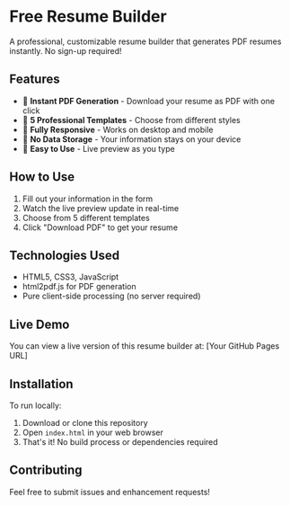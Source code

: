 # Free Resume Builder

A professional, customizable resume builder that generates PDF resumes instantly. No sign-up required!

## Features

- 🚀 **Instant PDF Generation** - Download your resume as PDF with one click
- 🎨 **5 Professional Templates** - Choose from different styles
- 📱 **Fully Responsive** - Works on desktop and mobile
- 💾 **No Data Storage** - Your information stays on your device
- 🔧 **Easy to Use** - Live preview as you type

## How to Use

1. Fill out your information in the form
2. Watch the live preview update in real-time
3. Choose from 5 different templates
4. Click "Download PDF" to get your resume

## Technologies Used

- HTML5, CSS3, JavaScript
- html2pdf.js for PDF generation
- Pure client-side processing (no server required)

## Live Demo

You can view a live version of this resume builder at: [Your GitHub Pages URL]

## Installation

To run locally:
1. Download or clone this repository
2. Open `index.html` in your web browser
3. That's it! No build process or dependencies required

## Contributing

Feel free to submit issues and enhancement requests!